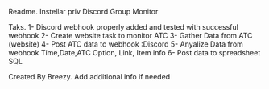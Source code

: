 Readme.
Instellar priv Discord Group Monitor

Taks.
1- Discord webhook properly added and tested with successful webhook 
2- Create website task to monitor ATC
3- Gather Data from ATC (website) 
4- Post ATC data to webhook :Discord
5- Anyalize Data from webhook Time,Date,ATC Option, Link, Item info
6- Post data to spreadsheet SQL


Created By 
Breezy.
Add additional info if needed
